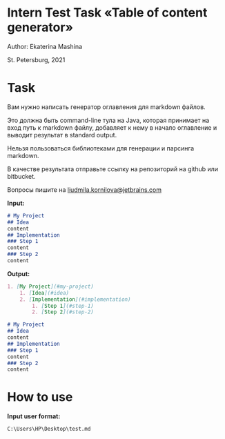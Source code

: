 # Intern Test Task &laquo;Table of content generator&raquo;

Author: Ekaterina Mashina


St. Petersburg, 2021

Task
=======

Вам нужно написать генератор оглавления для markdown файлов.

Это должна быть command-line тула на Java, которая принимает на вход путь к markdown файлу, добавляет к нему в начало оглавление и выводит результат в standard output.

Нельзя пользоваться библиотеками для генерации и парсинга markdown.

В качестве результата отправьте ссылку на репозиторий на github или bitbucket.

Вопросы пишите на liudmila.kornilova@jetbrains.com

**Input:**
```markdown
# My Project
## Idea
content
## Implementation
### Step 1
content
### Step 2
content
```

**Output:**
```markdown
1. [My Project](#my-project)
    1. [Idea](#idea)
    2. [Implementation](#implementation)
        1. [Step 1](#step-1)
        2. [Step 2](#step-2)

# My Project
## Idea
content
## Implementation
### Step 1
content
### Step 2
content
```



How to use
===================

**Input user format:**
```
C:\Users\HP\Desktop\test.md
```

